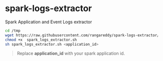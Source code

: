 # spark-logs-extractor
Spark Application and Event Logs extractor

```sh
cd /tmp
wget https://raw.githubusercontent.com/rangareddy/spark-logs-extractor/main/spark_logs_extractor.sh
chmod +x  spark_logs_extractor.sh
sh spark_logs_extractor.sh <application_id>
```
> Replace **application_id** with your spark application id.
